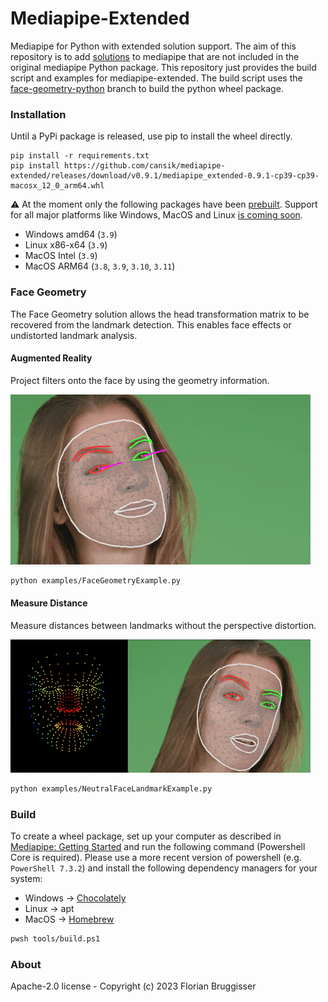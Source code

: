 # Mediapipe-Extended
Mediapipe for Python with extended solution support. The aim of this repository is to add [solutions](https://google.github.io/mediapipe/solutions/solutions.html) to mediapipe that are not included in the original mediapipe Python package.  This repository just provides the build script and examples for mediapipe-extended. The build script uses the [face-geometry-python](https://github.com/cansik/mediapipe/tree/face-geometry-python) branch to build the python wheel package.

### Installation
Until a PyPi package is released, use pip to install the wheel directly.

```
pip install -r requirements.txt
pip install https://github.com/cansik/mediapipe-extended/releases/download/v0.9.1/mediapipe_extended-0.9.1-cp39-cp39-macosx_12_0_arm64.whl
```

⚠️ At the moment only the following packages have been [prebuilt](https://github.com/cansik/mediapipe-extended/releases/tag/v0.9.1). Support for all major platforms like Windows, MacOS and Linux [is coming soon](https://github.com/cansik/mediapipe-extended/actions/workflows/build.yml).

- Windows amd64 (`3.9`)
- Linux x86-x64 (`3.9`)
- MacOS Intel (`3.9`)
- MacOS ARM64 (`3.8`, `3.9`, `3.10`, `3.11`)

### Face Geometry
The Face Geometry solution allows the head transformation matrix to be recovered from the landmark detection. This enables face effects or undistorted landmark analysis.

#### Augmented Reality
Project filters onto the face by using the geometry information.

![Face Geometry Example](media/face-geometry-recording.gif)

```bash
python examples/FaceGeometryExample.py
```

#### Measure Distance
Measure distances between landmarks without the perspective distortion.

![Face Geometry Example](media/neutral-face.gif)

```bash
python examples/NeutralFaceLandmarkExample.py
```

### Build
To create a wheel package, set up your computer as described in [Mediapipe: Getting Started](https://google.github.io/mediapipe/getting_started/python.html#mediapipe-python-framework) and run the following command (Powershell Core is required). Please use a more recent version of powershell (e.g. `PowerShell 7.3.2`) and install the following dependency managers for your system:

- Windows -> [Chocolately](https://chocolatey.org/)
- Linux -> apt
- MacOS -> [Homebrew](https://brew.sh/)

```bash
pwsh tools/build.ps1
```

### About
Apache-2.0 license - Copyright (c) 2023 Florian Bruggisser
